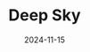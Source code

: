 ---  
layout: startup_page  
title: "Deep Sky"  
id: "deepskyclimate.com"  
permalink: "/deepskydeepskyclimate.com11152024/"  
website: "https://www.deepskyclimate.com/"  
funding_round: ""  
funding_amount: ""  
investors: "Microsoft, Royal Bank of Canada (RBC)"  
about: "Deep Sky is a direct air capture (DAC) project developer hosting a competition among eight startups to identify the most efficient carbon removal technology. The company provides a shared infrastructure, including power and carbon dioxide injection wells, enabling participating startups to focus solely on carbon removal. Deep Sky aims to accelerate the development and deployment of effective DAC solutions."  
markets: "Climate Tech, Carbon Capture, Environmental Consulting, Renewable Energy"  
hq: "Outremont, Montreal, Quebec, Canada"  
founded_year: "2022"  
linkedin: "https://ca.linkedin.com/company/deep-sky-climate"  
twitter: "https://twitter.com/DeepSkyCorp"  
instagram: ""  
facebook: "https://www.facebook.com/61560539523587"  
crunchbase: "https://www.crunchbase.com/organization/deep-sky-d578"  
pitchbook: "https://pitchbook.com/profiles/company/527328-82"  

date_display: "15-Nov-2024"  
date: "2024-11-15"

# SEO Optimization  
meta_title: "Deep Sky"  
meta_description: "Deep Sky, Deep Sky is a direct air capture (DAC) project developer hosting a competition among eight startups to identify the most efficient carbon removal tech..."  
meta_keywords: "Deep Sky, Climate Tech, Carbon Capture, Environmental Consulting, Renewable Energy,  funding"  
canonical_url: "https://startup.projectstartups.com/deepskydeepskyclimate.com11152024/"  
---